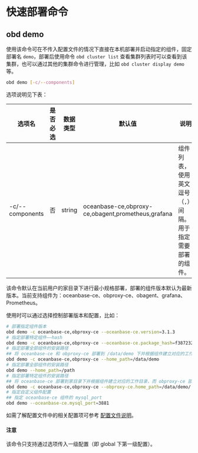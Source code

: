 # 快速部署命令

## obd demo

使用该命令可在不传入配置文件的情况下直接在本机部署并启动指定的组件，固定部署名 `demo`，部署后使用命令 `obd cluster list` 查看集群列表时可以查看到该集群，也可以通过其他的集群命令进行管理，比如 `obd cluster display demo` 等。

```bash
obd demo [-c/--components] 
```

选项说明见下表：

|    选项名         | 是否必选 |  数据类型  |  默认值  |                 说明                                               |
|------------------|---------|------------|----------|--------------------------------------------------------------------|
| -c/--components   | 否    | string | oceanbase-ce,obproxy-ce,obagent,prometheus,grafana    | 组件列表，使用英文逗号（`,`）间隔。用于指定需要部署的组件。          |

该命令默认在当前用户的家目录下进行最小规格部署，部署的组件版本默认为最新版本。当前支持组件为：oceanbase-ce、obproxy-ce、obagent、grafana、Prometheus。

使用时可以通过选择控制部署版本和配置，比如：

```bash
# 部署指定组件版本
obd demo -c oceanbase-ce,obproxy-ce --oceanbase-ce.version=3.1.3
# 指定部署特定组件——hash
obd demo -c oceanbase-ce,obproxy-ce --oceanbase-ce.package_hash=f38723204d49057d3e062ffad778edc1552a7c114622bf2a86fea769fbd202ea
# 指定部署全部组件的安装路径
## 将 oceanbase-ce 和 obproxy-ce 部署到 /data/demo 下并根据组件建立对应的工作目录
obd demo -c oceanbase-ce,obproxy-ce --home_path=/data/demo
# 指定部署全部组件的安装路径
obd demo --home_path=/path
# 指定部署特定组件的安装路径
## 将 oceanbase-ce 部署到家目录下并根据组件建立对应的工作目录，而 obproxy-ce 部署到 /data/demo/obproxy-ce
obd demo -c oceanbase-ce,obproxy-ce --obproxy-ce.home_path=/data/demo/
# 指定自定义组件配置
## 指定 oceanbase-ce 组件的 mysql_port
obd demo --oceanbase-ce.mysql_port=3881
```

如需了解配置文件中的相关配置项可参考 [配置文件说明](../../4.configuration-file-description.md)。

<main id="notice" type='notice'>
  <h4>注意</h4>
  <p>该命令只支持通过选项传入一级配置（即 global 下第一级配置）。</p>
</main>
